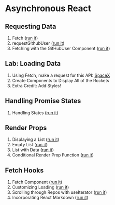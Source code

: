 # Asynchronous React

## Requesting Data

1. Fetch ([run it](https://codesandbox.io/s/dry-sea-wmw8w?file=/src/index.js))
2. requestGithubUser ([run it](https://codesandbox.io/s/happy-hypatia-hu6e6?file=/src/index.js))
3. Fetching with the GitHubUser Component ([run it](https://codesandbox.io/s/crazy-borg-xyw0m?file=/src/App.js))

## Lab: Loading Data 

1. Using Fetch, make a request for this API: [SpaceX](https://api.spacexdata.com/v4/rockets)
2. Create Components to Display All of the Rockets
3. Extra Credit: Add Styles!

## Handling Promise States

1. Handling States ([run it](https://codesandbox.io/s/funny-architecture-9hwg4?file=/src/App.js))

## Render Props

1. Displaying a List ([run it](https://codesandbox.io/s/great-knuth-iq8qu?file=/src/App.js))
2. Empty List ([run it](https://codesandbox.io/s/eager-http-zgou9?file=/src/App.js))
3. List with Data ([run it](https://codesandbox.io/s/affectionate-tdd-0mucp?file=/src/App.js))
4. Conditional Render Prop Function ([run it](https://codesandbox.io/s/suspicious-sara-3dtyy?file=/src/App.js))

## Fetch Hooks

1. Fetch Component ([run it](https://codesandbox.io/s/zen-cloud-7nin3?file=/src/App.js))
2. Customizing Loading ([run it](https://codesandbox.io/s/agitated-raman-46dzb?file=/src/App.js))
3. Scrolling through Repos with useIterator ([run it](https://codesandbox.io/s/mystifying-cookies-nn1xl?file=/src/App.js))
4. Incorporating React Markdown ([run it](https://codesandbox.io/s/cocky-fog-h6xde?file=/src/App.js))

